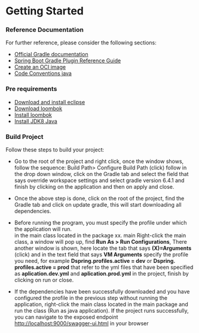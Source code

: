 # Getting Started

### Reference Documentation
For further reference, please consider the following sections:

* [Official Gradle documentation](https://docs.gradle.org)
* [Spring Boot Gradle Plugin Reference Guide](https://docs.spring.io/spring-boot/docs/2.4.3/gradle-plugin/reference/html/)
* [Create an OCI image](https://docs.spring.io/spring-boot/docs/2.4.3/gradle-plugin/reference/html/#build-image)  
* [Code Conventions java](https://www.oracle.com/java/technologies/javase/codeconventions-namingconventions.html)
  
### Pre requirements   
* [Download and install eclipse](https://www.eclipse.org/downloads/packages/release/helios/sr1/eclipse-ide-java-developers)
* [Download loombok](https://projectlombok.org/download)  
* [Install loombok](https://openwebinars.net/blog/como-instalar-y-usar-lombok)
* [Install JDK8 Java](https://www.oracle.com/co/java/technologies/javase/javase-jdk8-downloads.html) 
 
### Build Project
Follow these steps to build your project:

* Go to the root of the project and right click, once the window shows, follow the sequence: Build Path> Configure Build Path (click) follow in the drop down window, click on the Gradle tab and select the field that says override workspace settings and select gradle version 6.4.1 and finish by clicking on the application and then on apply and close.  
  
    
* Once the above step is done, click on the root of the project, find the Gradle tab and click on update gradle, this will start downloading all dependencies.  
  
  
 
* Before running the program, you must specify the profile under which the application will run.  
in the main class located in the  package xx. main Right-click the main class, a window will pop up, find **Run As > Run Configurations**, There another window is shown, here locate the tab that says **(X)=Arguments** (click) and in the text field that says **VM Arguments** specify the profile you need, for example **Dspring.profiles.active = dev** or **Dspring. profiles.active = prod** that refer to the yml files that have been specified as **aplication.dev.yml** and **aplication.prod.yml** in the project, finish by clicking on run or close.  
  
  
    
* If the dependencies have been successfully downloaded and you have configured the profile in the previous step without running the application, right-click the main class located in the main package and run the class (Run as java application). If the project runs successfully, you can navigate to the exposed endpoint [http://localhost:9000/swagger-ui.html](http://localhost:9000/swagger-ui.html)   in your browser

